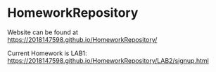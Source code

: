 # HomeworkRepository

Website can be found at https://2018147598.github.io/HomeworkRepository/

Current Homework is LAB1:
https://2018147598.github.io/HomeworkRepository/LAB2/signup.html
